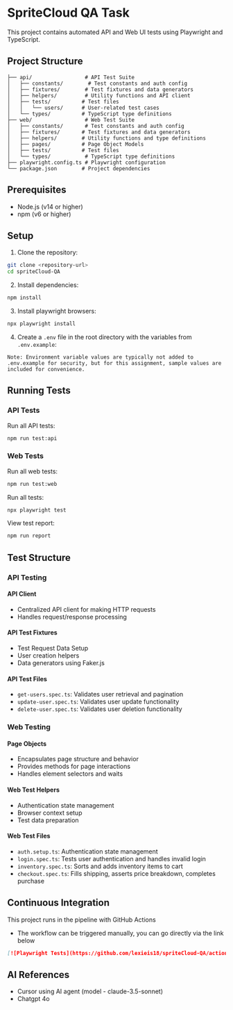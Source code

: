 # SpriteCloud QA Task

This project contains automated API and Web UI tests using Playwright and TypeScript.

## Project Structure

```
├── api/                 # API Test Suite
│   ├── constants/        # Test constants and auth config
│   ├── fixtures/        # Test fixtures and data generators
│   ├── helpers/         # Utility functions and API client
│   ├── tests/          # Test files
│   │   └── users/      # User-related test cases
│   └── types/          # TypeScript type definitions
├── web/                 # Web Test Suite
│   ├── constants/       # Test constants and auth config
│   ├── fixtures/       # Test fixtures and data generators
│   ├── helpers/        # Utility functions and type definitions
│   ├── pages/          # Page Object Models
│   ├── tests/          # Test files
│   └── types/           # TypeScript type definitions
├── playwright.config.ts # Playwright configuration
└── package.json        # Project dependencies
```

## Prerequisites

- Node.js (v14 or higher)
- npm (v6 or higher)

## Setup

1. Clone the repository:
```bash
git clone <repository-url>
cd spriteCloud-QA
```

2. Install dependencies:
```bash
npm install
```

3. Install playwright browsers:
```bash
npx playwright install
```

4. Create a `.env` file in the root directory with the variables from `.env.example`:
```
Note: Environment variable values are typically not added to .env.example for security, but for this assignment, sample values are included for convenience.
```

## Running Tests

### API Tests

Run all API tests:
```bash
npm run test:api
```

### Web Tests

Run all web tests:
```bash
npm run test:web
```

Run all tests:
```bash
npx playwright test
```

View test report:
```bash
npm run report
```

## Test Structure

### API Testing
#### API Client
- Centralized API client for making HTTP requests
- Handles request/response processing

#### API Test Fixtures
- Test Request Data Setup
- User creation helpers
- Data generators using Faker.js

#### API Test Files
- `get-users.spec.ts`: Validates user retrieval and pagination
- `update-user.spec.ts`: Validates user update functionality
- `delete-user.spec.ts`: Validates user deletion functionality

### Web Testing
#### Page Objects
- Encapsulates page structure and behavior
- Provides methods for page interactions
- Handles element selectors and waits

#### Web Test Helpers
- Authentication state management
- Browser context setup
- Test data preparation

#### Web Test Files
- `auth.setup.ts`: Authentication state management
- `login.spec.ts`: Tests user authentication and handles invalid login
- `inventory.spec.ts`: Sorts and adds inventory items to cart
- `checkout.spec.ts`: Fills shipping, asserts price breakdown, completes purchase

## Continuous Integration

This project runs in the pipeline with GitHub Actions
- The workflow can be triggered manually, you can go directly via the link below
```md
[![Playwright Tests](https://github.com/lexieis18/spriteCloud-QA/actions/workflows/playwright.yml/badge.svg)](https://github.com/lexieis18/spriteCloud-QA/actions/workflows/playwright.yml)
```


## AI References
- Cursor using AI agent (model - claude-3.5-sonnet)
- Chatgpt 4o


